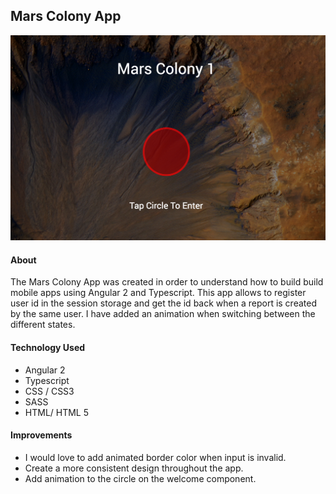 
## Mars Colony App
![Alt text](https://github.com/annakviese/mars-colony/blob/master/documentation/mars-colony.png)

#### About
The Mars Colony App was created in order to understand how to build build mobile apps using Angular 2 and Typescript. 
This app allows to register user id in the session storage and get the id back when a report is created by the same user. 
I have added an animation when switching between the different states. 

#### Technology Used

* Angular 2
* Typescript 
* CSS / CSS3
* SASS 
* HTML/ HTML 5

#### Improvements 

* I would love to add animated border color when input is invalid. 
* Create a more consistent design throughout the app.
* Add animation to the circle on the welcome component. 